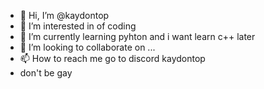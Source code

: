 - 👋 Hi, I’m @kaydontop
- 👀 I’m interested in of coding
- 🌱 I’m currently learning pyhton and i want learn c++ later
- 💞️ I’m looking to collaborate on ...
- 📫 How to reach me go to discord kaydontop
- don't be gay



